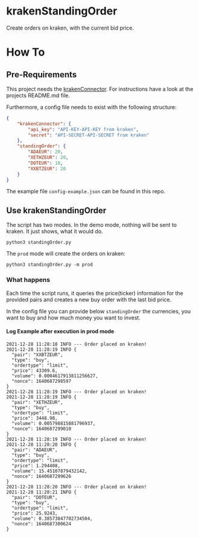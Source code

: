 # krakenStandingOrder
Create orders on kraken, with the current bid price.

# How To
## Pre-Requirements
This project needs the [krakenConnector](https://github.com/codesie/krakenConnector). For
instructions have a look at the projects README.md file.

Furthermore, a config file needs to exist with the following structure:
```json
{
    "krakenConnector": {
        "api_key": "API-KEY-API-KEY from kraken",
        "secret": "API-SECRET-API-SECRET from kraken"
    },
    "standingOrder": {
        "ADAEUR": 20,
        "XETHZEUR": 20,
        "DOTEUR": 10,
        "XXBTZEUR": 20
    }
}
```
The example file `config-example.json` can be found in this repo.

## Use krakenStandingOrder
The script has two modes. In the demo mode, nothing will be sent to kraken. It just shows,
what it would do.
```commandline
python3 standingOrder.py
```

The `prod` mode will create the orders on kraken:
```commandline
python3 standingOrder.py -m prod
```

### What happens
Each time the script runs, it queries the price(ticker) information for the 
provided pairs and creates a new buy order with the last bid price.

In the config file you can provide below `standingOrder` the currencies, you
want to buy and how much money you want to invest.

#### Log Example after execution in prod mode
```commandline
2021-12-28 11:28:18 INFO --- Order placed on kraken!
2021-12-28 11:28:19 INFO {
  "pair": "XXBTZEUR",
  "type": "buy",
  "ordertype": "limit",
  "price": 43309.6,
  "volume": 0.0004617913811256627,
  "nonce": 1640687298597
}
2021-12-28 11:28:19 INFO --- Order placed on kraken!
2021-12-28 11:28:19 INFO {
  "pair": "XETHZEUR",
  "type": "buy",
  "ordertype": "limit",
  "price": 3448.98,
  "volume": 0.005798815881796937,
  "nonce": 1640687299010
}
2021-12-28 11:28:19 INFO --- Order placed on kraken!
2021-12-28 11:28:20 INFO {
  "pair": "ADAEUR",
  "type": "buy",
  "ordertype": "limit",
  "price": 1.294408,
  "volume": 15.45107879432142,
  "nonce": 1640687299626
}
2021-12-28 11:28:20 INFO --- Order placed on kraken!
2021-12-28 11:28:21 INFO {
  "pair": "DOTEUR",
  "type": "buy",
  "ordertype": "limit",
  "price": 25.9243,
  "volume": 0.38573847702734504,
  "nonce": 1640687300624
}
```